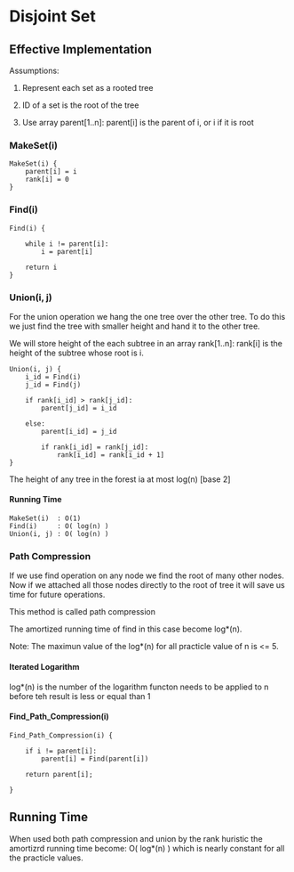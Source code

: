# Disjoint Set

## Effective Implementation

Assumptions:

1) Represent each set as a rooted tree
	
2) ID of a set is the root of the tree
	
3) Use array parent[1..n]:
	parent[i] is the parent of i, or i if it is root
	
	

### MakeSet(i)

	MakeSet(i) {
		parent[i] = i
		rank[i] = 0
	}



### Find(i)

	Find(i) {

		while i != parent[i]:
			i = parent[i]

		return i
	}



### Union(i, j)
	
For the union operation we hang the one tree over the other tree.
To do this we just find the tree with smaller height and hand it to the other tree.

We will store height of the each subtree in an array rank[1..n]:
	rank[i] is the height of the subtree whose root is i.
	
		
		


	Union(i, j) {
		i_id = Find(i)
		j_id = Find(j)

		if rank[i_id] > rank[j_id]:
			parent[j_id] = i_id

		else:
			parent[i_id] = j_id

			if rank[i_id] = rank[j_id]:
				rank[i_id] = rank[i_id + 1]
	}


The height of any tree in the forest ia at most log(n) [base 2]



#### Running Time

	MakeSet(i)  : O(1)
	Find(i)     : O( log(n) )
	Union(i, j) : O( log(n) )



### Path Compression

If we use find operation on any node we find the root of many other nodes.
Now if we attached all those nodes directly to the root of tree it will save us time for future operations.

This method is called path compression

The amortized running time of find in this case become log*(n).

Note: The maximun value of the log*(n) for all practicle value of n is <= 5.

#### Iterated Logarithm

log*(n) is the number of the logarithm functon needs to be applied to n before teh result is less or equal than 1



#### Find_Path_Compression(i)

	Find_Path_Compression(i) {

		if i != parent[i]:
			parent[i] = Find(parent[i])
		
		return parent[i];
	
	}
	
## Running Time
	
When used both path compression and union by the rank huristic the amortizrd running time become: O( log*(n) ) which is nearly constant for all the practicle values.
